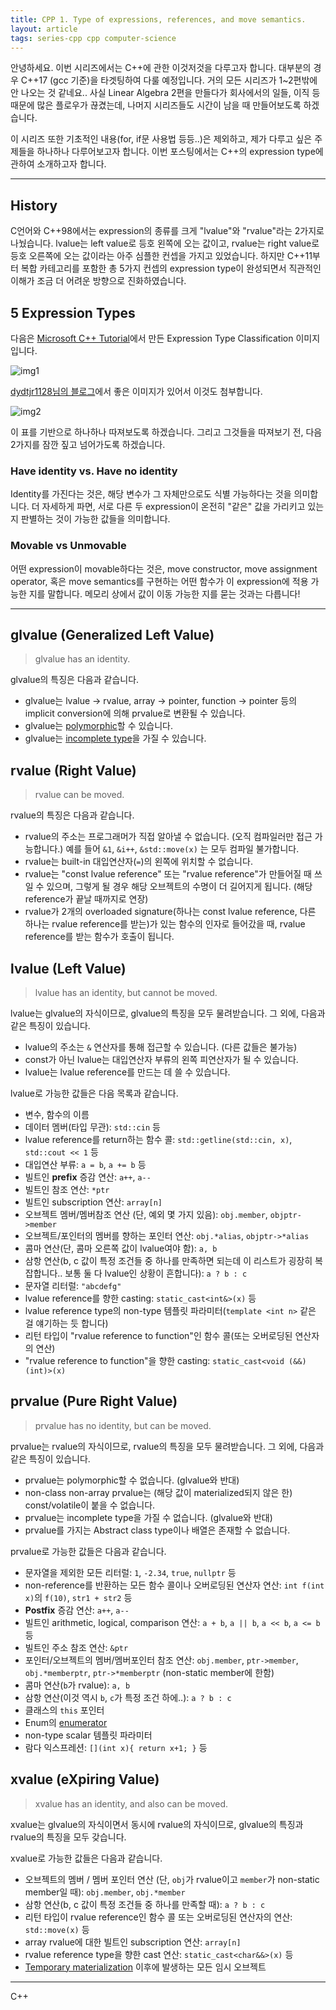 ```yaml
---
title: CPP 1. Type of expressions, references, and move semantics.
layout: article
tags: series-cpp cpp computer-science
---
```


안녕하세요. 이번 시리즈에서는 C++에 관한 이것저것을 다루고자 합니다. 대부분의 경우 C++17 (gcc 기준)을 타겟팅하여 다룰 예정입니다. 거의 모든 시리즈가 1~2편밖에 안 나오는 것 같네요.. 사실 Linear Algebra 2편을 만들다가 회사에서의 일들, 이직 등 때문에 많은 플로우가 끊겼는데, 나머지 시리즈들도 시간이 남을 때 만들어보도록 하겠습니다.

이 시리즈 또한 기초적인 내용(for, if문 사용법 등등..)은 제외하고, 제가 다루고 싶은 주제들을 하나하나 다루어보고자 합니다. 이번 포스팅에서는 C++의 expression type에 관하여 소개하고자 합니다.

---

## History

C언어와 C++98에서는 expression의 종류를 크게 "lvalue"와 "rvalue"라는 2가지로 나눴습니다. lvalue는 left value로 등호 왼쪽에 오는 값이고, rvalue는 right value로 등호 오른쪽에 오는 값이라는 아주 심플한 컨셉을 가지고 있었습니다. 하지만 C++11부터 복합 카테고리를 포함한 총 5가지 컨셉의 expression type이 완성되면서 직관적인 이해가 조금 더 어려운 방향으로 진화하였습니다.

## 5 Expression Types

다음은 [Microsoft C++ Tutorial](https://learn.microsoft.com/en-us/cpp/cpp/lvalues-and-rvalues-visual-cpp?view=msvc-170)에서 만든 Expression Type Classification 이미지입니다.

![img1](https://learn.microsoft.com/en-us/cpp/cpp/media/value_categories.png?view=msvc-170)

[dydtjr1128님의 블로그](https://dydtjr1128.github.io/cpp/2019/06/10/Cpp-values.html)에서 좋은 이미지가 있어서 이것도 첨부합니다.

![img2](https://dydtjr1128.github.io/img/Cpp/values2.png)

이 표를 기반으로 하나하나 따져보도록 하겠습니다. 그리고 그것들을 따져보기 전, 다음 2가지를 잠깐 짚고 넘어가도록 하겠습니다.

### Have identity vs. Have no identity

Identity를 가진다는 것은, 해당 변수가 그 자체만으로도 식별 가능하다는 것을 의미합니다. 더 자세하게 파면, 서로 다른 두 expression이 온전히 "같은" 값을 가리키고 있는 지 판별하는 것이 가능한 값들을 의미합니다.

### Movable vs Unmovable

어떤 expression이 movable하다는 것은, move constructor, move assignment operator, 혹은 move semantics를 구현하는 어떤 함수가 이 expression에 적용 가능한 지를 말합니다. 메모리 상에서 값이 이동 가능한 지를 묻는 것과는 다릅니다!

---

## glvalue (Generalized Left Value)

> glvalue has an identity.

glvalue의 특징은 다음과 같습니다.

- glvalue는 lvalue -> rvalue, array -> pointer, function -> pointer 등의 implicit conversion에 의해 prvalue로 변환될 수 있습니다.
- glvalue는 [polymorphic](https://en.cppreference.com/w/cpp/language/object#Polymorphic_objects)할 수 있습니다.
- glvalue는 [incomplete type](https://en.cppreference.com/w/cpp/language/type#Incomplete_type)을 가질 수 있습니다.

## rvalue (Right Value)

> rvalue can be moved.

rvalue의 특징은 다음과 같습니다.

- rvalue의 주소는 프로그래머가 직접 알아낼 수 없습니다. (오직 컴파일러만 접근 가능합니다.) 예를 들어 `&1`, `&i++`, `&std::move(x)` 는 모두 컴파일 불가합니다.
- rvalue는 built-in 대입연산자(`=`)의 왼쪽에 위치할 수 없습니다.
- rvalue는 "const lvalue reference" 또는 "rvalue reference"가 만들어질 때 쓰일 수 있으며, 그렇게 될 경우 해당 오브젝트의 수명이 더 길어지게 됩니다. (해당 reference가 끝날 때까지로 연장)
- rvalue가 2개의 overloaded signature(하나는 const lvalue reference, 다른 하나는 rvalue reference를 받는)가 있는 함수의 인자로 들어갔을 때, rvalue reference를 받는 함수가 호출이 됩니다.

## lvalue (Left Value)

> lvalue has an identity, but cannot be moved.

lvalue는 glvalue의 자식이므로, glvalue의 특징을 모두 물려받습니다. 그 외에, 다음과 같은 특징이 있습니다.

- lvalue의 주소는 `&` 연산자를 통해 접근할 수 있습니다. (다른 값들은 불가능)
- const가 아닌 lvalue는 대입연산자 부류의 왼쪽 피연산자가 될 수 있습니다.
- lvalue는 lvalue reference를 만드는 데 쓸 수 있습니다.

lvalue로 가능한 값들은 다음 목록과 같습니다.

- 변수, 함수의 이름
- 데이터 멤버(타입 무관): `std::cin` 등
- lvalue reference를 return하는 함수 콜: `std::getline(std::cin, x)`, `std::cout << 1` 등
- 대입연산 부류: `a = b`, `a += b` 등
- 빌트인 **prefix** 증감 연산: `a++`, `a--`
- 빌트인 참조 연산: `*ptr`
- 빌트인 subscription 연산: `array[n]`
- 오브젝트 멤버/멤버참조 연산 (단, 예외 몇 가지 있음): `obj.member`, `objptr->member`
- 오브젝트/포인터의 멤버를 향하는 포인터 연산: `obj.*alias`, `objptr->*alias`
- 콤마 연산(단, 콤마 오른쪽 값이 lvalue여야 함): `a, b`
- 삼항 연산(b, c 값이 특정 조건들 중 하나를 만족하면 되는데 이 리스트가 굉장히 복잡합니다.. 보통 둘 다 lvalue인 상황이 흔합니다): `a ? b : c`
- 문자열 리터럴: `"abcdefg"`
- lvalue reference를 향한 casting: `static_cast<int&>(x)` 등
- lvalue reference type의 non-type 템플릿 파라미터(`template <int n>` 같은 걸 얘기하는 듯 합니다)
- 리턴 타입이 "rvalue reference to function"인 함수 콜(또는 오버로딩된 연산자의 연산)
- "rvalue reference to function"을 향한 casting: `static_cast<void (&&)(int)>(x)`

## prvalue (Pure Right Value)

> prvalue has no identity, but can be moved.

prvalue는 rvalue의 자식이므로, rvalue의 특징을 모두 물려받습니다. 그 외에, 다음과 같은 특징이 있습니다.

- prvalue는 polymorphic할 수 없습니다. (glvalue와 반대)
- non-class non-array prvalue는 (해당 값이 materialized되지 않은 한) const/volatile이 붙을 수 없습니다.
- prvalue는 incomplete type을 가질 수 없습니다. (glvalue와 반대)
- prvalue를 가지는 Abstract class type이나 배열은 존재할 수 없습니다.

prvalue로 가능한 값들은 다음과 같습니다.

- 문자열을 제외한 모든 리터럴: `1`, `-2.34`, `true`, `nullptr` 등
- non-reference를 반환하는 모든 함수 콜이나 오버로딩된 연산자 연산: `int f(int x)`의 `f(10)`, `str1 + str2` 등
- **Postfix** 증감 연산: `a++`, `a--`
- 빌트인 arithmetic, logical, comparison 연산: `a + b`, `a || b`, `a << b`, `a <= b` 등
- 빌트인 주소 참조 연산: `&ptr`
- 포인터/오브젝트의 멤버/멤버포인터 참조 연산: `obj.member`, `ptr->member`, `obj.*memberptr`, `ptr->*memberptr` (non-static member에 한함)
- 콤마 연산(`b`가 rvalue): `a, b`
- 삼항 연산(이것 역시 `b`, `c`가 특정 조건 하에..): `a ? b : c`
- 클래스의 `this` 포인터
- Enum의 [enumerator](https://en.cppreference.com/w/cpp/language/enum)
- non-type scalar 템플릿 파라미터
- 람다 익스프레션: `[](int x){ return x+1; }` 등

## xvalue (eXpiring Value)

> xvalue has an identity, and also can be moved.

xvalue는 glvalue의 자식이면서 동시에 rvalue의 자식이므로, glvalue의 특징과 rvalue의 특징을 모두 갖습니다.

xvalue로 가능한 값들은 다음과 같습니다.

- 오브젝트의 멤버 / 멤버 포인터 연산 (단, `obj`가 rvalue이고 `member`가 non-static member일 때): `obj.member`, `obj.*member`
- 삼항 연산(b, c 값이 특정 조건들 중 하나를 만족할 때): `a ? b : c`
- 리턴 타입이 rvalue reference인 함수 콜 또는 오버로딩된 연산자의 연산: `std::move(x)` 등
- array rvalue에 대한 빌트인 subscription 연산: `array[n]`
- rvalue reference type을 향한 cast 연산: `static_cast<char&&>(x)` 등
- [Temporary materialization](https://en.cppreference.com/w/cpp/language/implicit_conversion#Temporary_materialization) 이후에 발생하는 모든 임시 오브젝트

---

C++